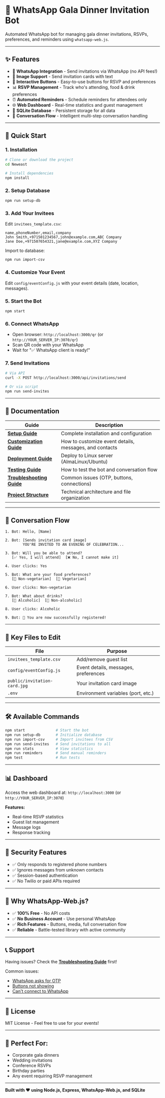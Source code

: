 # 🎉 WhatsApp Gala Dinner Invitation Bot

Automated WhatsApp bot for managing gala dinner invitations, RSVPs, preferences, and reminders using `whatsapp-web.js`.

---

## ✨ **Features**

- 📱 **WhatsApp Integration** - Send invitations via WhatsApp (no API fees!)
- 📸 **Image Support** - Send invitation cards with text
- 🔘 **Interactive Buttons** - Easy-to-use buttons for RSVP and preferences
- 📊 **RSVP Management** - Track who's attending, food & drink preferences
- ⏰ **Automated Reminders** - Schedule reminders for attendees only
- 🌐 **Web Dashboard** - Real-time statistics and guest management
- 💾 **SQLite Database** - Persistent storage for all data
- 🔄 **Conversation Flow** - Intelligent multi-step conversation handling

---

## 🚀 **Quick Start**

### **1. Installation**

```bash
# Clone or download the project
cd Neweast

# Install dependencies
npm install
```

### **2. Setup Database**

```bash
npm run setup-db
```

### **3. Add Your Invitees**

Edit `invitees_template.csv`:
```csv
name,phoneNumber,email,company
John Smith,+971501234567,john@example.com,ABC Company
Jane Doe,+971507654321,jane@example.com,XYZ Company
```

Import to database:
```bash
npm run import-csv
```

### **4. Customize Your Event**

Edit `config/eventConfig.js` with your event details (date, location, messages).

### **5. Start the Bot**

```bash
npm start
```

### **6. Connect WhatsApp**

- Open browser: `http://localhost:3000/qr` (or `http://YOUR_SERVER_IP:3070/qr`)
- Scan QR code with your WhatsApp
- Wait for "✅ WhatsApp client is ready!"

### **7. Send Invitations**

```bash
# Via API
curl -X POST http://localhost:3000/api/invitations/send

# Or via script
npm run send-invites
```

---

## 📖 **Documentation**

| Guide | Description |
|-------|-------------|
| **[Setup Guide](docs/SETUP_GUIDE.md)** | Complete installation and configuration |
| **[Customization Guide](docs/CUSTOMIZATION_GUIDE.md)** | How to customize event details, messages, and contacts |
| **[Deployment Guide](docs/DEPLOYMENT_GUIDE.md)** | Deploy to Linux server (AlmaLinux/Ubuntu) |
| **[Testing Guide](docs/TESTING_GUIDE.md)** | How to test the bot and conversation flow |
| **[Troubleshooting Guide](docs/TROUBLESHOOTING.md)** | Common issues (OTP, buttons, connections) |
| **[Project Structure](docs/PROJECT_STRUCTURE.md)** | Technical architecture and file organization |

---

## 🔘 **Conversation Flow**

```
1. Bot: Hello, [Name]

2. Bot: [Sends invitation card image]
        YOU'RE INVITED TO AN EVENING OF CELEBRATION...

3. Bot: Will you be able to attend?
   [✅ Yes, I will attend]  [❌ No, I cannot make it]
   
4. User clicks: Yes

5. Bot: What are your food preferences?
   [🍖 Non-vegetarian]  [🥗 Vegetarian]
   
6. User clicks: Non-vegetarian

7. Bot: What about drinks?
   [🍷 Alcoholic]  [🥤 Non-alcoholic]
   
8. User clicks: Alcoholic

9. Bot: 🎉 You are now successfully registered!
```

---

## 📁 **Key Files to Edit**

| File | Purpose |
|------|---------|
| `invitees_template.csv` | Add/remove guest list |
| `config/eventConfig.js` | Event details, messages, preferences |
| `public/invitation-card.jpg` | Your invitation card image |
| `.env` | Environment variables (port, etc.) |

---

## 🛠️ **Available Commands**

```bash
npm start              # Start the bot
npm run setup-db       # Initialize database
npm run import-csv     # Import invitees from CSV
npm run send-invites   # Send invitations to all
npm run stats          # View statistics
npm run reminders      # Send manual reminders
npm test               # Run tests
```

---

## 📊 **Dashboard**

Access the web dashboard at: `http://localhost:3000` (or `http://YOUR_SERVER_IP:3070`)

**Features:**
- Real-time RSVP statistics
- Guest list management
- Message logs
- Response tracking

---

## 🔐 **Security Features**

- ✅ Only responds to registered phone numbers
- ✅ Ignores messages from unknown contacts
- ✅ Session-based authentication
- ✅ No Twilio or paid APIs required

---

## 🌟 **Why WhatsApp-Web.js?**

- ✅ **100% Free** - No API costs
- ✅ **No Business Account** - Use personal WhatsApp
- ✅ **Rich Features** - Buttons, media, full conversation flow
- ✅ **Reliable** - Battle-tested library with active community

---

## 📞 **Support**

Having issues? Check the **[Troubleshooting Guide](docs/TROUBLESHOOTING.md)** first!

Common issues:
- [WhatsApp asks for OTP](docs/TROUBLESHOOTING.md#otp-requests)
- [Buttons not showing](docs/TROUBLESHOOTING.md#buttons-not-working)
- [Can't connect to WhatsApp](docs/TROUBLESHOOTING.md#connection-issues)

---

## 📝 **License**

MIT License - Feel free to use for your events!

---

## 🎯 **Perfect For:**

- Corporate gala dinners
- Wedding invitations
- Conference RSVPs
- Birthday parties
- Any event requiring RSVP management

---

**Built with ❤️ using Node.js, Express, WhatsApp-Web.js, and SQLite**
